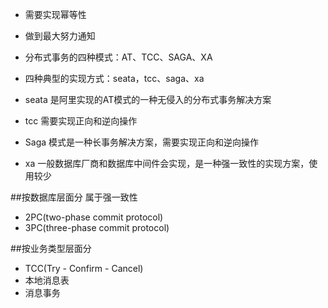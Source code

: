 * 需要实现幂等性
* 做到最大努力通知

* 分布式事务的四种模式：AT、TCC、SAGA、XA
* 四种典型的实现方式：seata，tcc、saga、xa

* seata 是阿里实现的AT模式的一种无侵入的分布式事务解决方案
* tcc 需要实现正向和逆向操作
* Saga 模式是一种长事务解决方案，需要实现正向和逆向操作
* xa 一般数据库厂商和数据库中间件会实现，是一种强一致性的实现方案，使用较少

##按数据库层面分
属于强一致性
* 2PC(two-phase commit protocol)
* 3PC(three-phase commit protocol)

##按业务类型层面分
* TCC(Try - Confirm - Cancel)
* 本地消息表
* 消息事务


